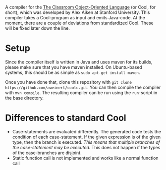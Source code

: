 A compiler for the [The Classroom Object-Oriented Language](http://theory.stanford.edu/~aiken/software/cool/cool.html) (or Cool, for short), which was developed by Alex Aiken at Stanford University.
This compiler takes a Cool-program as input and emits Java-code.
At the moment, there are a couple of deviations from standardized Cool.
These will be fixed later down the line.

# Setup
Since the compiler itself is written in Java and uses maven for its builds, please make sure that you have maven installed.
On Ubuntu-based systems, this should be as simple as `sudo apt-get install maven`.

Once you have done that, clone this repository with `git clone https://github.com/aweinert/coolc.git`.
You can then compile the compiler with `mvn compile`.
The resulting compiler can be run using the `run`-script in the base directory.

# Differences to standard Cool
- Case-statements are evaluated differently.
  The generated code tests the condition of each case-statement.
  If the given expression is of the given type, then the branch is executed.
  *This means that multiple branches of the case-statement may be executed.*
  This does not happen if the types of the case-branches are disjoint.
- Static function call is not implemented and works like a normal function call
